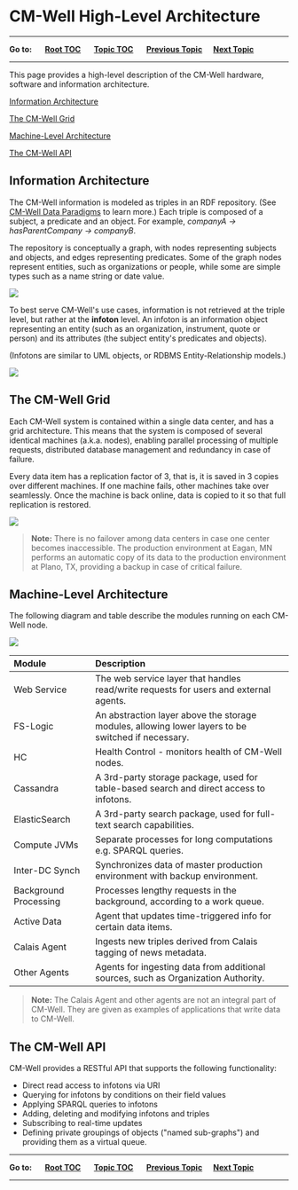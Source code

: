 # CM-Well High-Level Architecture

----

**Go to:** &nbsp;&nbsp;&nbsp;&nbsp; [**Root TOC**](CM-Well.RootTOC.md) &nbsp;&nbsp;&nbsp;&nbsp; [**Topic TOC**](Intro.TOC.md) &nbsp;&nbsp;&nbsp;&nbsp; [**Previous Topic**](Intro.TechnicalAspectsOfCM-Well.md)&nbsp;&nbsp;&nbsp;&nbsp; [**Next Topic**](Intro.BriefHistoryOfCM-Well.md)  

----

This page provides a high-level description of the CM-Well hardware, software and information architecture.

[Information Architecture](#hdr1)

[The CM-Well Grid](#hdr3)

[Machine-Level Architecture](#hdr4)

[The CM-Well API](#hdr5)

<a name="hdr1"></a>
## Information Architecture

The CM-Well information is modeled as triples in an RDF repository. (See [CM-Well Data Paradigms](Intro.CM-WellDataParadigms.md) to learn more.) Each triple is composed of a subject, a predicate and an object. For example, *companyA -> hasParentCompany -> companyB*.

The repository is conceptually a graph, with nodes representing subjects and objects, and edges representing predicates. Some of the graph nodes represent entities, such as organizations or people, while some are simple types such as a name string or date value.

<img src="./_Images/small-graph-database.png">

To best serve CM-Well's use cases, information is not retrieved at the triple level, but rather at the **infoton** level. An infoton is an information object representing an entity (such as an organization, instrument, quote or person) and its attributes (the subject entity's predicates and objects). 

(Infotons are similar to UML objects, or RDBMS Entity-Relationship models.)

<img src="./_Images/Infoton-Architecture.png">

<a name="hdr3"></a>
## The CM-Well Grid

Each CM-Well system is contained within a single data center, and has a grid architecture. This means that the system is composed of several identical machines (a.k.a. nodes), enabling parallel processing of multiple requests, distributed database management and redundancy in case of failure.  

Every data item has a replication factor of 3, that is, it is saved in 3 copies over different machines. If one machine fails, other machines take over seamlessly. Once the machine is back online, data is copied to it so that full replication is restored.

<img src="./_Images/cmwell-grid.png">

> **Note:** There is no failover among data centers in case one center becomes inaccessible. The production environment at Eagan, MN performs an automatic copy of its data to the production environment at Plano, TX, providing a backup in case of critical failure.

<a name="hdr4"></a>
## Machine-Level Architecture

The following diagram and table describe the modules running on each CM-Well node.

<img src="./_Images/cmwell-architecture.png">


Module | Description
:-------|:------------
Web Service | The web service layer that handles read/write requests for users and external agents.
FS-Logic | An abstraction layer above the storage modules, allowing lower layers to be switched if necessary.
HC | Health Control - monitors health of CM-Well nodes.
Cassandra | A 3rd-party storage package, used for table-based search and direct access to infotons.
ElasticSearch | A 3rd-party search package, used for full-text search capabilities.
Compute JVMs | Separate processes for long computations e.g. SPARQL queries.
Inter-DC Synch | Synchronizes data of master production environment with backup environment.
Background Processing | Processes lengthy requests in the background, according to a work queue.
Active Data | Agent that updates time-triggered info for certain data items.
Calais Agent | Ingests new triples derived from Calais tagging of news metadata.
Other Agents | Agents for ingesting data from additional sources, such as Organization Authority.

>**Note:** The Calais Agent and other agents are not an integral part of CM-Well. They are given as examples of applications that write data to CM-Well.

<a name="hdr5"></a>
## The CM-Well API

CM-Well provides a RESTful API that supports the following functionality: 

* Direct read access to infotons via URI
* Querying for infotons by conditions on their field values
* Applying SPARQL queries to infotons
* Adding, deleting and modifying infotons and triples
* Subscribing to real-time updates
* Defining private groupings of objects ("named sub-graphs") and providing them as a virtual queue.

----

**Go to:** &nbsp;&nbsp;&nbsp;&nbsp; [**Root TOC**](CM-Well.RootTOC.md) &nbsp;&nbsp;&nbsp;&nbsp; [**Topic TOC**](Intro.TOC.md) &nbsp;&nbsp;&nbsp;&nbsp; [**Previous Topic**](Intro.TechnicalAspectsOfCM-Well.md)&nbsp;&nbsp;&nbsp;&nbsp; [**Next Topic**](Intro.BriefHistoryOfCM-Well.md)  

----